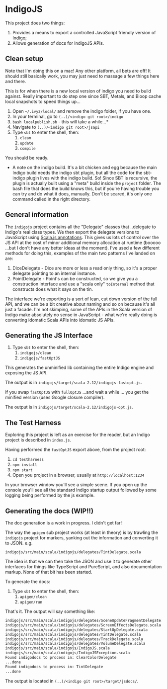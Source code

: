 # IndigoJS

This project does two things:

1. Provides a means to export a controlled JavaScript friendly version of Indigo;
1. Allows generation of docs for IndigoJS APIs.

## Clean setup

Note that I'm doing this on a mac! Any other platform, all bets are off! It should still basically work, you may just need to massage a few things here and there.

This is for when there is a new local version of indigo you need to build against. Really important to do step one since SBT, Metals, and Bloop cache local snapshots to speed things up...

1. Open `~/.ivy2/local/` and remove the indigo folder, if you have one.
1. In your terminal, go to `(..)/<indigo git root>/indigo`
1. `bash localpublish.sh` - this will take a while...*
1. Navigate to `(..)/<indigo git root>/jsapi`
1. Type `sbt` to enter the shell, then:
   1. `clean`
   1. `update`
   1. `compile`

You should be ready.

* A note on the indigo build. It's a bit chicken and egg because the main Indigo build needs the indigo sbt plugin, but all the code for the sbt-indigo plugin lives with the indigo build. So! Since SBT is recursive, the plugin is actually built using a "meta" build inside the `project` folder. The bash file that does the build knows this, but if you're having trouble you can try and do what it does, manually. Don't be scared, it's only one command called in the right directory.

## General information

The `indigojs` project contains all the "Delegate" classes that ..delegate to Indigo's real class types. We then export the delegate versions to JavaScript using [Scala.js annotations](https://www.scala-js.org/doc/interoperability/export-to-javascript.html). This gives us lots of control over the JS API at the cost of minor additional memory allocation at runtime (booooo ...but I don't have any better ideas at the moment). I've used a few different methods for doing this, examples of the main two patterns I've landed on are:

1. DiceDelegate - Dice are more or less a read only thing, so it's a proper delegate pointing to an internal instance.
2. PointDelegate - Point's can be constructed, so we give you a construction interface and use a "scala only" `toInternal` method that constructs does what it says on the tin.

The interface we're exporting is a sort of lean, cut down version of the full API, and we can be a bit creative about naming and so on because it's all just a facade. I'm not skimping, some of the APIs in the Scala version of Indigo make absolutely no sense in JavaScript - what we're really doing is converting idomatic Scala APIs into idomatic JS APIs.

## Generating the JS Interface

1. Type `sbt` to enter the shell, then:
   1. `indigojs/clean`
   1. `indigojs/fastOptJS`

This generates the unminified lib containing the entire Indigo engine and exposing the JS API.

The output is in `indigojs/target/scala-2.12/indigojs-fastopt.js`.

If you swap `fastOptJS` with `fullOptJS` ...and wait a while ... you get the minified version (uses Google closure compiler).

The output is in `indigojs/target/scala-2.12/indigojs-opt.js`.

## The Test Harness

Exploring this project is left as an exercise for the reader, but an Indigo project is described in `index.js`.

Having performed the `fastOptJS` export above, from the project root:

1. `cd testharness`
1. `npm install`
1. `npm start`
1. Open you project in a browser, usually at `http://localhost:1234`

In your browser window you'll see a simple scene. If you open up the console you'll see all the standard Indigo startup output followed by some logging being performed by the js example.

## Generating the docs (WIP!!)

The doc generation is a work in progress. I didn't get far!

The way the `apigen` sub project works (at least in theory) is by trawling the `indigojs` project for markers, yanking out the information and converting it to JSON. e.g.

`indigojs/src/main/scala/indigojs/delegates/TintDelegate.scala`

The idea is that we can then take the JSON and use it to generate other interfaces for things like TypeScript and PureScript, and also documentation markup. None of that bit has been started.

To generate the docs:

1. Type `sbt` to enter the shell, then:
   1. `apigen/clean`
   1. `apigen/run`

That's it. The output will say something like:

```txt
indigojs/src/main/scala/indigojs/delegates/SceneUpdateFragmentDelegate.scala
indigojs/src/main/scala/indigojs/delegates/ScreenEffectsDelegate.scala
indigojs/src/main/scala/indigojs/delegates/StartUpDelegate.scala
indigojs/src/main/scala/indigojs/delegates/TintDelegate.scala
indigojs/src/main/scala/indigojs/delegates/TrackDelegate.scala
indigojs/src/main/scala/indigojs/delegates/VolumeDelegate.scala
indigojs/src/main/scala/indigojs/IndigoJS.scala
indigojs/src/main/scala/indigojs/IndigoJSException.scala
Found indigodocs to process in: ClearColorDelegate
...done
Found indigodocs to process in: TintDelegate
...done
```

The output is located in `(..)/<indigo git root>/target/jsdocs/`.
